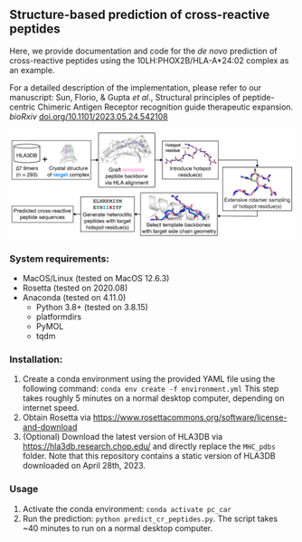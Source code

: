 ## Structure-based prediction of cross-reactive peptides
 
Here, we provide documentation and code for the *de novo* prediction of cross-reactive peptides using the 10LH:PHOX2B/HLA-A*24:02 complex as an example. 

For a detailed description of the implementation, please refer to our manuscript: Sun, Florio, & Gupta *et al*., Structural principles of peptide-centric Chimeric Antigen Receptor recognition guide therapeutic expansion. *bioRxiv* [doi.org/10.1101/2023.05.24.542108](https://doi.org/10.1101/2023.05.24.542108)

![Alt text](denovo.png?raw=true "Image")

### System requirements:
- MacOS/Linux (tested on MacOS 12.6.3)
- Rosetta (tested on 2020.08)
- Anaconda (tested on 4.11.0)
   - Python 3.8+ (tested on 3.8.15)
   - platformdirs
   - PyMOL
   - tqdm

### Installation:
1. Create a conda environment using the provided YAML file using the following command: `conda env create -f environment.yml` This step takes roughly 5 minutes on a normal desktop computer, depending on internet speed.
2. Obtain Rosetta via https://www.rosettacommons.org/software/license-and-download
3. (Optional) Download the latest version of HLA3DB via https://hla3db.research.chop.edu/ and directly replace the `MHC_pdbs` folder. Note that this repository contains a static version of HLA3DB downloaded on April 28th, 2023.

### Usage

1. Activate the conda environment: `conda activate pc_car`
2. Run the prediction: `python predict_cr_peptides.py`. The script takes ~40 minutes to run on a normal desktop computer.
